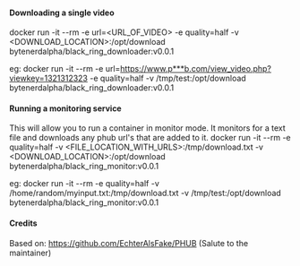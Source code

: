 #### Downloading a single video
docker run -it --rm -e url=<URL_OF_VIDEO> -e quality=half -v <DOWNLOAD_LOCATION>:/opt/download bytenerdalpha/black_ring_downloader:v0.0.1

eg: docker run -it --rm -e url=https://www.p***b.com/view_video.php?viewkey=1321312323 -e quality=half -v /tmp/test:/opt/download bytenerdalpha/black_ring_downloader:v0.0.1


#### Running a monitoring service
This will allow you to run a container in monitor mode. It monitors for a text file and downloads any phub url's that are added to it.
docker run -it --rm -e quality=half -v <FILE_LOCATION_WITH_URLS>:/tmp/download.txt -v <DOWNLOAD_LOCATION>:/opt/download bytenerdalpha/black_ring_monitor:v0.0.1

eg: docker run -it --rm -e quality=half -v /home/random/myinput.txt:/tmp/download.txt -v /tmp/test:/opt/download bytenerdalpha/black_ring_monitor:v0.0.1


#### Credits
Based on: https://github.com/EchterAlsFake/PHUB (Salute to the maintainer)
